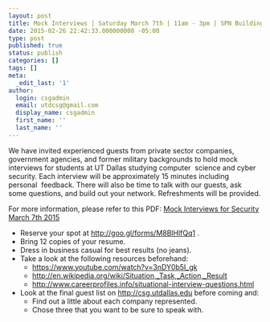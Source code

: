 ```yaml
---
layout: post
title: Mock Interviews | Saturday March 7th | 11am - 3pm | SPN Building
date: 2015-02-26 22:42:33.000000000 -05:00
type: post
published: true
status: publish
categories: []
tags: []
meta:
  _edit_last: '1'
author:
  login: csgadmin
  email: utdcsg@gmail.com
  display_name: csgadmin
  first_name: ''
  last_name: ''
---
```


We have invited experienced guests from private sector companies, government agencies, and former military backgrounds to hold mock interviews for students at UT Dallas studying computer  science and cyber security. Each interview will be approximately 15 minutes including personal  feedback. There will also be time to talk with our guests, ask some questions, and build out your network. Refreshments will be provided.

For more information, please refer to this PDF: [Mock Interviews for Security March 7th 2015](https://csg.utdallas.edu/wp-content/uploads/2015/02/Mock-Interviews-for-Security-March-7th-2015.pdf)

-   Reserve your spot at <http://goo.gl/forms/M8BlHlfQq1> .
-   Bring 12 copies of your resume.
-   Dress in business casual for best results (no jeans).
-   Take a look at the following resources beforehand:
    -   <https://www.youtube.com/watch?v=3nDY0b5I_gk>
    -   <http://en.wikipedia.org/wiki/Situation,_Task,_Action,_Result>
    -   <http://www.careerprofiles.info/situational-interview-questions.html>
-   Look at the final guest list on http://csg.utdallas.edu before coming and:
    -   Find out a little about each company represented.
    -   Chose three that you want to be sure to speak with.

